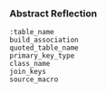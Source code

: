 ### Abstract Reflection

```
:table_name
build_association
quoted_table_name
primary_key_type
class_name
join_keys
source_macro
```

